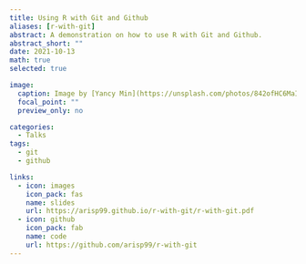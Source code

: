 ```yaml
---
title: Using R with Git and Github
aliases: [r-with-git]
abstract: A demonstration on how to use R with Git and Github.
abstract_short: ""
date: 2021-10-13
math: true
selected: true

image:
  caption: Image by [Yancy Min](https://unsplash.com/photos/842ofHC6MaI)
  focal_point: ""
  preview_only: no

categories:
  - Talks
tags:
  - git
  - github

links:
  - icon: images
    icon_pack: fas
    name: slides
    url: https://arisp99.github.io/r-with-git/r-with-git.pdf
  - icon: github
    icon_pack: fab
    name: code
    url: https://github.com/arisp99/r-with-git
---
```

